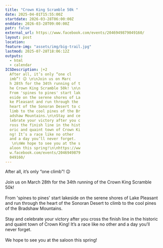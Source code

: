 ```yaml
---
title: "Crown King Scramble 50k "
date: 2025-04-01T15:55:00Z
startdate: 2026-03-28T06:00:00Z
enddate: 2026-03-28T09:00:00Z
patr: false
external_url: https://www.facebook.com/events/2046949879049160/
layout: post
location: 
feature-img: "assets/img/big-trail.jpg"
lastmod: 2025-07-28T18:06:12Z
outputs:
  - html
  - calendar
ICSDescription: |+2
  After all, it’s only “one cl  imb”! 😉 \n\nJoin us on Marc  h 28th for the 34th running of t  he Crown King Scramble 50k! \n\n  From 'spines to pines' start lak  eside on the serene shores of La  ke Pleasant and run through the   heart of the Sonoran Desert to c  limb to the cool pines of the Br  adshaw Mountains.\n\nStay and ce  lebrate your victory after you c  ross the finish line in the hist  oric and quaint town of Crown Ki  ng! It’s a race like no other   and a day you’ll never forget.   \n\nWe hope to see you at the s  aloon this spring!\n\nhttps://ww  w.facebook.com/events/2046949879  049160/
---
```


After all, it’s only “one climb”! 😉 <br>
  <br>
  Join us on March 28th for the 34th running of the Crown King Scramble 50k! <br>
  <br>
  From 'spines to pines' start lakeside on the serene shores of Lake Pleasant and run through the heart of the Sonoran Desert to climb to the cool pines of the Bradshaw Mountains.<br>
  <br>
  Stay and celebrate your victory after you cross the finish line in the historic and quaint town of Crown King! It’s a race like no other and a day you’ll never forget. <br>
  <br>
  We hope to see you at the saloon this spring!<br>
  <br>
  
